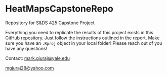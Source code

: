# HeatMapsCapstoneRepo
Repository for S&amp;DS 425 Capstone Project

Everything you need to replicate the results of this project exists in this GitHub repository. Just follow the instructions outlined in the report. Make sure you have an `.Rproj` object in your local folder! Please reach out of you have any questions!

Contact:
mark.gjuraj@yale.edu

mgjuraj28@yahoo.com
